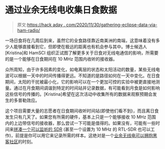 # 通过业余无线电收集日食数据

> 原文:[https://hack aday . com/2020/11/30/gathering-eclipse-data-via-ham-radio/](https://hackaday.com/2020/11/30/gathering-eclipse-data-via-ham-radio/)

一场日食将在几周后到来，虽然它的全食路径靠近南美洲的南端，这意味着没有多少人能够直接看到它，但即使在极远的距离也有机会参与其中。博士候选人[Kristina]和 HamSCI 组织正试图了解更多关于日食对无线电通信的影响，所需要的是一个能够在日食期间在 10 MHz 范围内收听的接收器。

众所周知，由于许多因素的变化，如电离层的状态和太阳活动的数量，某些无线电波可以根据一天中的时间传播得更远。不知道的是路径如何在一天中变化。在日食期间，太阳的干扰被最小化，它的影响可以在一个更加可控的实验中被更直接地测量。通过在月食期间调谐到特定的时间站并记录数据，有可能看到月食是如何影响这些信号的传播的。[Kristina]希望在这次活动中收集所有的数据来观察预期会发生的多普勒效应。

这个项目需要大量的志愿者在日食期间收听时间站(即使他们看不到)，而且离日食发生只有几天了。如果您有所需的硬件，基本上只是一个能够接收 10 MHz 范围内的上边带信号的接收器，那么尝试一下可能是值得的。如果没有，可能有一些时间来[拼凑一个可以监听的 SDR](https://hackaday.com/2020/05/27/atmega328-ssb-sdr-for-ham-radio/) (甚至一个设置为 10 MHz 的 RTL-SDR 也可以工作)，前提是你可以用它来记录所需的样本。这绝对是一个[业余无线电可以拥抱黑客社区](https://hackaday.com/2020/11/28/ham-radio-needs-to-embrace-the-hacker-community-now-more-than-ever/)的时刻。